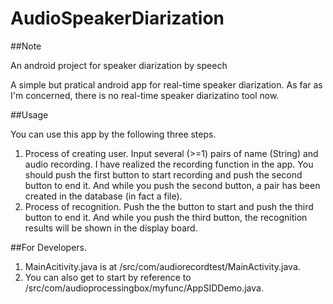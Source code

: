 **AudioSpeakerDiarization**
============================================================

##Note

An android project for speaker diarization by speech

A simple but pratical android app for real-time speaker diarization. As far as I'm concerned, there is no real-time speaker diarizatino tool now.

##Usage

You can use this app by the following three steps.
  1. Process of creating user. Input several (>=1) pairs of name (String) and audio recording. I have realized the recording function in the app. You should push the first button to start recording and push the second button to end it. And while you push the second button, a pair has been created in the database (in fact a file).
  2. Process of recognition. Push the the button to start and push the third button to end it. And while you push the third button, the recognition results will be shown in the display board.

##For Developers.
  1. MainAcitivity.java is at /src/com/audiorecordtest/MainActivity.java.
  2. You can also get to start by reference to /src/com/audioprocessingbox/myfunc/AppSIDDemo.java.
